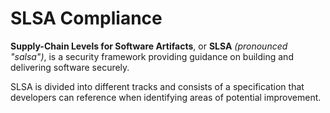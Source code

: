 # SLSA Compliance

**Supply-Chain Levels for Software Artifacts**, or **SLSA** _(pronounced "salsa")_, is a security framework providing guidance on building and delivering software securely.

SLSA is divided into different tracks and consists of a specification that developers can reference when identifying areas of potential improvement. 

